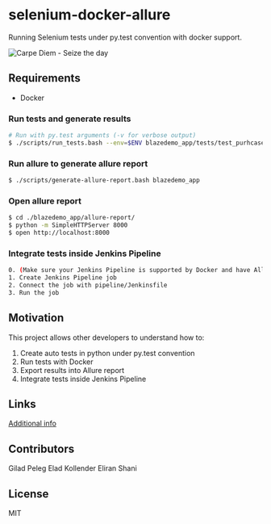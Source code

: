 # selenium-docker-allure
Running Selenium tests under py.test convention with docker support.

![Carpe Diem - Seize the day](shark.png?raw=true "Carpe Diem")

## Requirements

- Docker

### Run tests and generate results
```bash
# Run with py.test arguments (-v for verbose output)
$ ./scripts/run_tests.bash --env=$ENV blazedemo_app/tests/test_purhcase_tickets.py -v
```

### Run allure to generate allure report
```bash
$ ./scripts/generate-allure-report.bash blazedemo_app
```

### Open allure report
```bash
$ cd ./blazedemo_app/allure-report/
$ python -m SimpleHTTPServer 8000
$ open http://localhost:8000
```

### Integrate tests inside Jenkins Pipeline
```bash
0. (Make sure your Jenkins Pipeline is supported by Docker and have Allure and Slack plugins installed)
1. Create Jenkins Pipeline job
2. Connect the job with pipeline/Jenkinsfile
3. Run the job
```

## Motivation

This project allows other developers to understand how to:
1. Create auto tests in python under py.test convention
2. Run tests with Docker
3. Export results into Allure report
4. Integrate tests inside Jenkins Pipeline

## Links

[Additional info](./additional_info.md)

## Contributors

Gilad Peleg
Elad Kollender
Eliran Shani

## License

MIT
